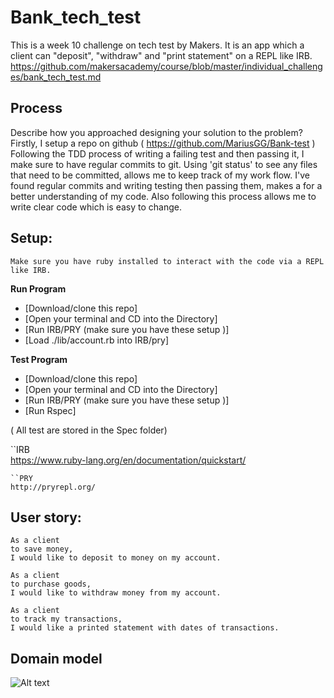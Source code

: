 # Bank_tech_test

This is a week 10 challenge on tech test by Makers.
It is an app which a client can "deposit", "withdraw" and "print statement" on a REPL like IRB.
https://github.com/makersacademy/course/blob/master/individual_challenges/bank_tech_test.md

Process
-------
Describe how you approached designing your solution to the problem?
Firstly, I setup a repo on github ( https://github.com/MariusGG/Bank-test )
Following the TDD process of writing a failing test and then passing it, I make sure to have regular commits to git. Using 'git status' to see any files that need to be committed, allows me to keep track of my work flow.
I've found regular commits and writing testing then passing them, makes a for a better understanding of my code.
Also following this process allows me to write clear code which is easy to change.

Setup:
-------
```
Make sure you have ruby installed to interact with the code via a REPL like IRB.
```
**Run Program**
  * [Download/clone this repo]
  * [Open your terminal and CD into the Directory]
  * [Run IRB/PRY (make sure you have these setup )]
  * [Load ./lib/account.rb into IRB/pry]

**Test Program**
  * [Download/clone this repo]
  * [Open your terminal and CD into the Directory]
  * [Run IRB/PRY (make sure you have these setup )]
  * [Run Rspec]

  ( All test are stored in the Spec folder)

  ``IRB    
  https://www.ruby-lang.org/en/documentation/quickstart/
  ````
  ``PRY
  http://pryrepl.org/
  ````

User story:
-------

````
As a client
to save money,
I would like to deposit to money on my account.

As a client
to purchase goods,
I would like to withdraw money from my account.

As a client
to track my transactions,
I would like a printed statement with dates of transactions.

````


Domain model
-------
![Alt text](./)
